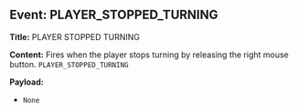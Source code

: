 ## Event: PLAYER_STOPPED_TURNING

**Title:** PLAYER STOPPED TURNING

**Content:**
Fires when the player stops turning by releasing the right mouse button.
`PLAYER_STOPPED_TURNING`

**Payload:**
- `None`